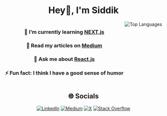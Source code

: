 <h1 align="center">Hey👋, I'm Siddik</h1>
<div align="center">
  <div style="display: inline-block; vertical-align: top;">
    <h3>🌱 I’m currently learning <a href="https://nextjs.org/">NEXT.js</a></h3>
    <h3>📝 Read my articles on <a href="https://medium.com/@sidmm747">Medium</a></h3>
    <h3>💬 Ask me about <a href="https://react.dev">React.js</a></h3>
    <h3>⚡ Fun fact: I think I have a good sense of humor</h3>
  </div>
  <div style="display: inline-block; vertical-align: top;">
    <img src="https://github-readme-stats.vercel.app/api/top-langs/?username=SiddikMulla&theme=dark&hide_border=false&include_all_commits=true&count_private=true&layout=compact" alt="Top Languages" />
  </div>
  
## 🌐 Socials
[![LinkedIn](https://img.shields.io/badge/LinkedIn-%230077B5.svg?logo=linkedin&logoColor=white)](https://linkedin.com/in/siddik-mulla-214a33258) [![Medium](https://img.shields.io/badge/Medium-12100E?logo=medium&logoColor=white)](https://medium.com/@sidmm747)  [![X](https://img.shields.io/badge/X-black.svg?logo=X&logoColor=white)](https://x.com/__sid_m) [![Stack Overflow](https://img.shields.io/badge/-Stackoverflow-FE7A16?logo=stack-overflow&logoColor=white)](https://stackoverflow.com/users/siddik-mulla)

</div>


